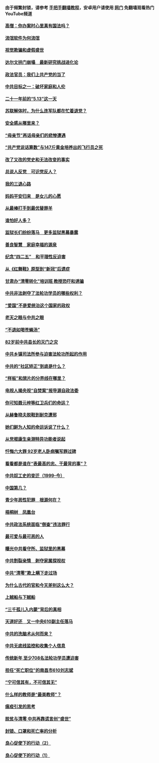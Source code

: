 #### 由于频繁封锁，请参考 [手把手翻墙教程](https://github.com/gfw-breaker/guides/wiki/)，安卓用户请使用 [网门](https://github.com/gfw-breaker/nogfw/blob/master/dl.md?t=06052101) 免翻墙观看热门YouTube频道 

#### [高僧：你办案时心里真有国法吗？](../pages/19/426530.md?t=06052101) 

#### [流氓软件为何流氓](../pages/19/426531.md?t=06052101) 

#### [视觉欺骗和虚假盛世](../pages/19/426443.md?t=06052101) 

#### [达尔文拱门崩塌　最新研究挑战进化论](../pages/19/426009.md?t=06052101) 

#### [政法官员：我们上共产党的当了](../pages/19/425351.md?t=06052101) 

#### [中共目标之一：破坏家庭和人伦](../pages/19/424454.md?t=06052101) 

#### [二十一年前的“5.13”这一天](../pages/19/424814.md?t=06052101) 

#### [苏联解体时，为什么连军队都在忙着退党？](../pages/19/424335.md?t=06052101) 

#### [安全感从哪里来？](../pages/19/424336.md?t=06052101) 

#### [“母亲节”再话母亲们的悲惨遭遇](../pages/19/424234.md?t=06052101) 

#### [“共产党说话算数”与147斤黄金培养出的飞行员之死](../pages/19/424115.md?t=06052101) 

#### [改了又改的党史和无法改变的事实](../pages/19/424037.md?t=06052101) 

#### [总说人反党　可识党反人？](../pages/19/423820.md?t=06052101) 

#### [我的三退心路](../pages/19/423876.md?t=06052101) 

#### [妈妈平安归来　是女儿的心愿](../pages/19/423947.md?t=06052101) 

#### [从最棒打手到最优替罪羊](../pages/19/423819.md?t=06052101) 

#### [谁怕好人多？](../pages/19/423774.md?t=06052101) 

#### [监狱长们纷纷落马　更多监狱黑幕暴露](../pages/19/423787.md?t=06052101) 

#### [善良智慧　家庭幸福的源泉](../pages/19/423632.md?t=06052101) 

#### [纪念“四二五”　和平理性反迫害](../pages/19/423660.md?t=06052101) 

#### [从《红舞鞋》原型到“新冠”后遗症](../pages/19/423509.md?t=06052101) 

#### [甘肃办“清零转化”培训班 教授恐吓和诱骗](../pages/19/423498.md?t=06052101) 

#### [中共非法剥夺了法轮功学员的哪些权利？](../pages/19/423392.md?t=06052101) 

#### [“爱国”不是爱统治这个国家的政权](../pages/19/423029.md?t=06052101) 

#### [老天之眼与中共之眼](../pages/19/423378.md?t=06052101) 

#### [“不退如喝苍蝇汤”](../pages/19/423287.md?t=06052101) 

#### [82岁前中共县长的灭门之灾](../pages/19/423055.md?t=06052101) 

#### [中共乡镇司法所参与迫害法轮功所起的作用](../pages/19/423064.md?t=06052101) 

#### [中共的“社区矫正”到底是什么？](../pages/19/422870.md?t=06052101) 

#### [“样板”和禁片的分界线在哪里？](../pages/19/422704.md?t=06052101) 

#### [电视人揭央视“自焚案”报导源自政法委](../pages/19/422770.md?t=06052101) 

#### [你可知聂元梓等红卫兵们的命运？](../pages/19/422848.md?t=06052101) 

#### [从赫鲁晓夫脱鞋到耐克遭邪](../pages/19/422826.md?t=06052101) 

#### [她们鲜为人知的命运诉说了什么？](../pages/19/422754.md?t=06052101) 

#### [从党棍康生亲测特异功能者说起](../pages/19/422657.md?t=06052101) 

#### [忏悔六大罪 92岁老人卧病嘱写罪过碑](../pages/19/422750.md?t=06052101) 

#### [看看都是谁在“表最高的忠、干最背的事”？](../pages/19/422703.md?t=06052101) 

#### [中共奴工史的变迁（1999-今）](../pages/19/422656.md?t=06052101) 

#### [中国第几？](../pages/19/422496.md?t=06052101) 

#### [青少年恶性犯罪　根源何在？](../pages/19/422449.md?t=06052101) 

#### [梧桐树　凤凰台](../pages/19/422442.md?t=06052101) 

#### [中共政法系统面临“倒查”违法罪行](../pages/19/422497.md?t=06052101) 

#### [最可爱与最可恶的人](../pages/19/422448.md?t=06052101) 

#### [曝光中共看守所、监狱里的黑幕](../pages/19/422390.md?t=06052101) 

#### [中共割裂亲情　剥夺家属探视权](../pages/19/422364.md?t=06052101) 

#### [中共“清零”欺上瞒下走过场](../pages/19/422306.md?t=06052101) 

#### [为什么古代的官和今天差别这么大？](../pages/19/422228.md?t=06052101) 

#### [上贼船与下贼船](../pages/19/422276.md?t=06052101) 

#### [“三千孤儿入内蒙”背后的真相](../pages/19/422229.md?t=06052101) 

#### [天道好还　又一中央610副主任落马](../pages/19/422155.md?t=06052101) 

#### [中共的洗脑术从何而来？](../pages/19/422154.md?t=06052101) 

#### [中共无底线监控和收集个人信息](../pages/19/422039.md?t=06052101) 

#### [传统新年 至少708名法轮功学员遭迫害](../pages/19/421946.md?t=06052101) 

#### [担任“死亡职位”的南昌市610刘志斌](../pages/19/421957.md?t=06052101) 

#### [“宁可信其有，不可信其无”](../pages/19/421691.md?t=06052101) 

#### [什么样的教师是“最美教师”？](../pages/19/421755.md?t=06052101) 

#### [瘟疫引发的思考](../pages/19/421594.md?t=06052101) 

#### [脱贫与清零 中共再靠谎言创“盛世”](../pages/19/421590.md?t=06052101) 

#### [封锁、口罩和死亡率的分析](../pages/19/421495.md?t=06052101) 

#### [良心促使下的行动（2）](../pages/19/421361.md?t=06052101) 

#### [良心促使下的行动（1）](../pages/19/421302.md?t=06052101) 

